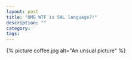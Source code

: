 ```yaml
---
layout: post
title: "OMG WTF is SAL language?!"
description: ""
category: 
tags: 
---
```

{% picture coffee.jpg alt="An unsual picture" %}



